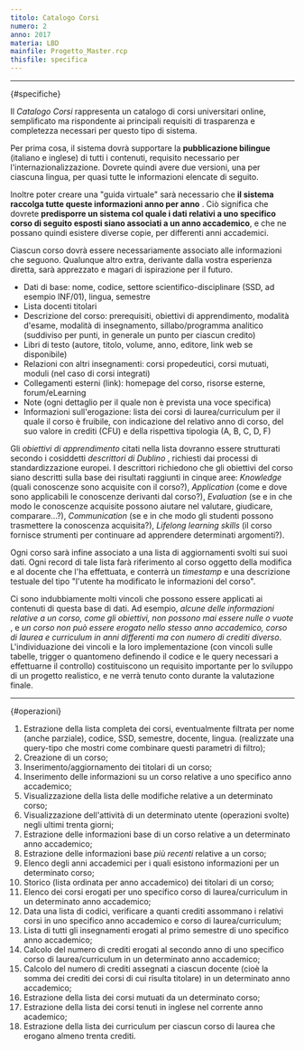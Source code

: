 ```yaml
---
titolo: Catalogo Corsi
numero: 2
anno: 2017
materia: LBD
mainfile: Progetto_Master.rcp
thisfile: specifica
---
```


-------
{#specifiche}


Il *Catalogo Corsi* rappresenta un catalogo di corsi
universitari online, semplificato ma rispondente ai principali requisiti di
trasparenza e completezza necessari per questo tipo di sistema.

Per prima cosa, il sistema dovrà supportare la **pubblicazione
bilingue** (italiano e inglese) di tutti i contenuti, requisito necessario
per l'internazionalizzazione. Dovrete quindi avere due versioni, una per
ciascuna lingua, per quasi tutte le informazioni elencate di seguito.

Inoltre poter creare una "guida virtuale" sarà necessario
che **il sistema raccolga tutte queste informazioni anno per anno** . Ciò
significa che dovrete **predisporre un sistema col quale i dati relativi a uno
specifico corso di seguito esposti siano associati a un anno accademico**, e
che ne possano quindi esistere diverse copie, per differenti anni accademici.

Ciascun corso dovrà essere necessariamente associato alle
informazioni che seguono. Qualunque altro extra, derivante dalla vostra
esperienza diretta, sarà apprezzato e magari di ispirazione per il futuro.
- Dati di base: nome, codice, settore scientifico-disciplinare
(SSD, ad esempio INF/01), lingua, semestre
- Lista docenti titolari
- Descrizione del corso: prerequisiti, obiettivi di apprendimento,
modalità d'esame, modalità di insegnamento, sillabo/programma analitico
(suddiviso per punti, in generale un punto per ciascun credito)
- Libri di testo (autore, titolo, volume, anno, editore, link web
se disponibile)
- Relazioni con altri insegnamenti: corsi propedeutici, corsi mutuati,
moduli (nel caso di corsi integrati)
- Collegamenti esterni (link): homepage del corso, risorse esterne,
forum/eLearning
- Note (ogni dettaglio per il quale non è prevista una voce
specifica)
- Informazioni sull'erogazione: lista dei corsi di laurea/curriculum
per il quale il corso è fruibile, con indicazione del relativo anno di corso,
del suo valore in crediti (CFU) e della rispettiva tipologia (A, B, C, D, F)

Gli *obiettivi di apprendimento* citati nella lista dovranno essere strutturati secondo i
cosiddetti *descrittori di Dublino* , richiesti dai processi di
standardizzazione europei. I descrittori richiedono che gli obiettivi del corso
siano descritti sulla base dei risultati raggiunti in cinque aree: *Knowledge*
(quali conoscenze sono acquisite con il corso?), *Application* (come e
dove sono applicabili le conoscenze derivanti dal corso?), *Evaluation*
(se e in che modo le conoscenze acquisite possono aiutare nel valutare,
giudicare, comparare...?), *Communication* (se e in che modo gli studenti
possono trasmettere la conoscenza acquisita?), *Lifelong learning skills*
(il corso fornisce strumenti per continuare ad apprendere determinati
argomenti?).

Ogni corso sarà infine associato a una lista di aggiornamenti svolti sui suoi dati. Ogni
record di tale lista farà riferimento al corso oggetto della modifica e al
docente che l'ha effettuata, e conterrà un *timestamp* e una descrizione
testuale del tipo "l'utente ha modificato le informazioni del corso".

Ci sono indubbiamente molti vincoli che possono essere
applicati ai contenuti di questa base di dati. Ad esempio, *alcune delle
informazioni relative a un corso, come gli obiettivi, non possono mai essere nulle
o vuote* , e *un corso non può essere erogato nello stesso anno accademico,
corso di laurea e curriculum in anni differenti ma con numero di crediti
diverso*. L'individuazione dei vincoli e la loro implementazione (con
vincoli sulle tabelle, trigger o quantomeno definendo il codice e le query
necessari a effettuarne il controllo) costituiscono un requisito importante per
lo sviluppo di un progetto realistico, e ne verrà tenuto conto durante la
valutazione finale.  

-------
{#operazioni}



1. Estrazione della lista completa dei corsi, eventualmente filtrata per
nome (anche parziale), codice, SSD, semestre, docente, lingua. (realizzate una
query-tipo che mostri come combinare questi parametri di filtro);
2. Creazione di un corso;
3. Inserimento/aggiornamento dei titolari di un corso;
4. Inserimento delle informazioni su un corso relative a uno specifico anno
accademico;
5. Visualizzazione della lista delle modifiche relative a un determinato corso;
6. Visualizzazione dell'attività di un determinato utente (operazioni
svolte) negli ultimi trenta giorni;
7. Estrazione delle informazioni base di un corso relative a un determinato
anno accademico;
8. Estrazione delle informazioni base *più recenti* relative a un
corso;
9. Elenco degli anni accademici per i quali esistono informazioni per un
determinato corso;
10. Storico (lista ordinata per anno accademico) dei titolari di un corso;
11. Elenco dei corsi erogati per uno specifico corso di laurea/curriculum in
un determinato anno accademico;
12. Data una lista di codici, verificare a quanti crediti assommano i
relativi corsi in uno specifico anno accademico e corso di laurea/curriculum;
13. Lista di tutti gli insegnamenti erogati al primo semestre di uno
specifico anno accademico;
14. Calcolo del numero di crediti erogati al secondo anno di uno specifico
corso di laurea/curriculum in un determinato anno accademico;
15. Calcolo del numero di crediti assegnati a ciascun docente (cioè la somma
dei crediti dei corsi di cui risulta titolare) in un determinato anno
accademico;
16. Estrazione della lista dei corsi mutuati da un determinato corso;
17. Estrazione della lista dei corsi tenuti in inglese nel corrente anno
academico;
18. Estrazione della lista dei curriculum per ciascun corso di laurea che
erogano almeno trenta crediti.
